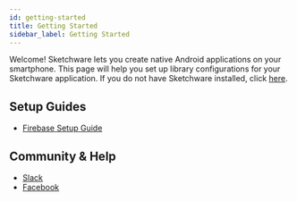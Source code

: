 ```yaml
---
id: getting-started
title: Getting Started
sidebar_label: Getting Started
---
```


Welcome! Sketchware lets you create native Android applications on your smartphone. This page will help you set up library configurations for your Sketchware application. If you do not have Sketchware installed, click [here](https://play.google.com/store/apps/details?id=com.besome.sketch&hl=en).

## Setup Guides

- [Firebase Setup Guide](firebase-getting-started.md)

## Community & Help

- [Slack](http://slack.sketchware.io)
- [Facebook](https://fb.com/sketchware)
